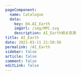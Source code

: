 ```yaml
---
pageComponent: 
  name: Catalogue
  data: 
    key: 04.AI_Earth
    imgUrl: /img/MPC.svg
    description: AI_Earth相关资源
title: AI_Earth
date: 2021-03-11 21:50:56
permalink: /AI_Earth
sidebar: false
article: false
comment: false
editLink: false
---
```

